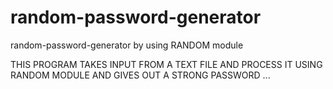 # random-password-generator
random-password-generator by using RANDOM module

THIS PROGRAM TAKES INPUT FROM A TEXT FILE AND PROCESS IT USING RANDOM MODULE AND GIVES OUT A STRONG PASSWORD ... 

